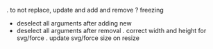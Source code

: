 . to not replace, update and add and remove
? freezing
+ deselect all arguments after adding new
+ deselect all arguments after removal
. correct width and height for svg/force
. update svg/force size on resize

